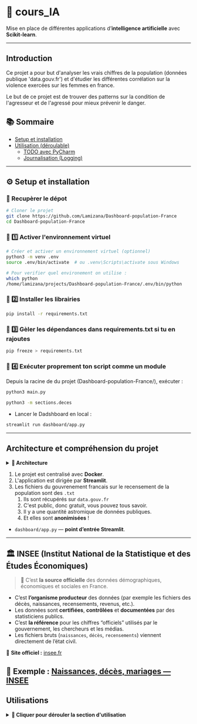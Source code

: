 # 🧠 cours_IA

Mise en place de différentes applications d’**intelligence artificielle** avec **Scikit-learn**.

---

## Introduction

Ce projet a pour but d'analyser les vrais chiffres de la population (données publique 'data.gouv.fr') et d'étudier 
les différentes corrélation sur la violence exercées sur les femmes en france.

Le but de ce projet est de trouver des patterns sur la condition de l'agresseur et de l'agressé pour mieux prévenir 
le danger.

## 📚 Sommaire

- [Setup et installation](#setup-et-installation)
- [Utilisation (déroulable)](#utilisation-déroulable)
  - [TODO avec PyCharm](#todo-avec-pycharm)
  - [Journalisation (Logging)](#journalisation-logging)

---

## ⚙️ Setup et installation


### 🧩 Recupèrer le dépot

```bash
# Cloner le projet
git clone https://github.com/Lamizana/Dashboard-population-France
cd Dashboard-population-France
```

### 🧩 1️⃣ Activer l'environnement virtuel

```bash
# Créer et activer un environnement virtuel (optionnel)
python3 -m venv .env 
source .env/bin/activate  # ou .venv\Scripts\activate sous Windows

# Pour verifier quel environement on utilise :
which python
/home/lamizana/projects/Dashboard-population-France/.env/bin/python
```

### 🧩 2️⃣ Installer les librairies

```bash
pip install -r requirements.txt
```

### 🧩 3️⃣ Gèler les dépendances dans requirements.txt si tu en rajoutes

```bash
pip freeze > requirements.txt
```

### 🧩 4️⃣ Exécuter proprement ton script comme un module

Depuis la racine de du projet (Dashboard-population-France/), exécuter :

```bash
python3 main.py
```

```bash
python3 -m sections.deces
```

- Lancer le Dadshboard en local :
```bash
streamlit run dashboard/app.py
```

---

## Architecture et compréhension du projet

<details> <summary><strong>🧩 Architecture</strong></summary>

```css
Dashboard-population-France/
│
├── dashboard/
│   ├── app.py                      # Tableau de bord Streamlit principal
│   ├── __init__.py                      # Tableau de bord Streamlit principal
│   ├── sections/
│   │   ├── population.py
│   │   ├── naissance.py
│   │   ├── deces.py
│   │   ├── viols.py
│   │   ├── feminicides.py
│   │   └── __init__.py
│   └── assets/
│       ├── cartes/
│       └── data/
│           ├── deces/
│           │   └── deces-2025.txt
│           ├── population.csv
│           ├── emploi.csv
│           └── naissance.csv
│
│
├── data_processed/              # ✅ données lourdes Parquet
│   └── deces/
│       ├── deces_2020.parquet
│       ├── deces_2021.parquet
│       ├── ...
├── utils/
│   ├── logger.py
│   ├── data_loader.py
│   ├── plot_utils.py
│   └── __init__.py
│
├── __init__.py
├── requirements.txt
└── main.py

```

</details>

1. Le projet est centralisé avec **Docker**.
2. L'application est dirigée par **Streamlit**.
3. Les fichiers du gouvrenement francais sur le recensement de la population sont des `.txt`
   1. Ils sont récupérés sur `data.gouv.fr`
   2. C'est public, donc gratuit, vous pouvez tous savoir.
   3. Il y a une quantité astromique de données publiques.
   4. Et elles sont **anonimisées** !

- `dashboard/app.py` — **point d’entrée Streamlit**.

---

## 🏛️ INSEE (Institut National de la Statistique et des Études Économiques)

> 🔹 C’est **la source officielle** des données démographiques, économiques et sociales en France.

- C’est **l’organisme producteur** des données (par exemple les fichiers des décès, naissances, recensements, revenus, etc.). 
- Les données sont **certifiées**, **contrôlées** et **documentées** par des statisticiens publics.
- C’est **la référence** pour les chiffres “officiels” utilisés par le gouvernement, les chercheurs et les médias.
- Les fichiers bruts (`naissances`, `décès`, `recensements`) viennent directement de l’état civil.

📍 **Site officiel :** [insee.fr](https://www.insee.fr)

📂 **Exemple :** [Naissances, décès, mariages — INSEE](https://www.insee.fr/fr/statistiques/1893255)
---

## Utilisations

<details> <summary><strong>🧩 Cliquer pour dérouler la section d'utilisation</strong></summary>

### Les pull Request (Pr)

- Toujours commencer par un ``git pull``.

```bash
> git checkout -b Prefix/name_pull_request
> git commit -am "Prefix:name_pull_request"
> git push
```

Allez sur github et créer une pull request, remplir le formulaire et les labels puis l'envoyer

### Création d'une nouvelle branche

Créer une nouvelle branche ***feature/...*** à partir de la branche principale ``develop``  et la pousser vers le dépôt Git distant, voici les étapes à suivre :

Se placer sur la branche de base et la mettre à jour :

```bash
git checkout develop
git pull origin develop
```

Créer et basculer sur la nouvelle branche :

```bash
git checkout -b feature/...
```

Pousse la nouvelle branche sur le dépôt distant :

```bash
git push -u origin feature/...
```


### TODO avec Pycharm

#### ✅ 1. Ecrire une TODO dans le code

Il faut simplement ajouter un _comentaire spécial_ dans le code :

```python
# TODO: implémenter la fonction de nettoyage des données INSEE
def clean_data():
    pass
```

Il y a plusieurs variantes :

```python
# FIXME: corriger la normalisation PCA
# FEAT: Nouvel feature.
# HACK: solution rapide, à améliorer plus tard
```

#### 2. 🧭 Voir toutes les TODO dans Pycharm

1. Ouvrir le projet.
2. Va dans menu :
   1. **View -> Tool Windows -> TODO**
3. Une fenêtre s'ouvre avec la liste des TODO trouvé dans le code :
   1. Le fichier concerné.
   2. La ligne exacte.
   3. Le contenu en commentaire.

> 💡 Cliquer sur une ligne pour aller directement au code.

#### 3. Ajouter tes propres filtres TODO

On a défini des **règles personalisées** (par exemple `@urgent`, `@review`, etc.) :

1. Aller dans :
   1. **File → Settings → Editor → TODO**

2. Cliquer sur ➕ pour ajouter une nouvelle règle :
   1. **Pattern** : `@urgent.*`
   2. **Case sensitive** : coché ou non selon ton besoin
   3. Choisir une couleur d'affichage.

Les TODO seront ensuite colorées à la vue dédiée.

Tu verras ensuite ces TODO colorés différemment dans la vue dédiée.

### 🧾 Journalisation (Logging)

Le projet utilise un système de journalisation centralisé basé sur un module `logger.py`, 
afin d’enregistrer les messages d’exécution et les erreurs dans un fichier de log.

--- 

#### 📁 Structure du fichier

Le logger est défini dans :

```css
cours_IA/
├── logger.py
└── recensement_population/
    ├── main.py
    └── ...
```

#### ⚙ Fonctionnement

Le fichier `logger.py` contient une classe `Logger` personnalisée, qui :

- Enregistre les messages dans un fichier (ex. `recensement_pop.log`) ;
- Affiche aussi les messages dans la console pour le suivi en temps réel.

#### 🧩 Exemple d’utilisation

```python
# main.py
from logger import Logger

# Initialisation du logger (le fichier 'app.logs/' sera créé automatiquement)
log = Logger("logs/recensement_pop.log")


def main() -> int:
   log.info("Démarrage de l’application...")
   # ton code ici
   log.info("Fin de l’exécution.")
   return 0


if __name__ == "__main__":
   import sys

   sys.exit(main())
```

🧠 Exemple de sortie dans app.log

```yaml
2025-10-11 15:24:53,872 - INFO - Démarrage de l’application...
2025-10-11 15:24:55,123 - INFO - Fin de l’exécution.
```
